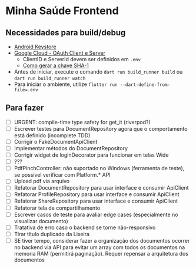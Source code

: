 # Minha Saúde Frontend

## Necessidades para build/debug

-   [Android Keystore](https://docs.flutter.dev/deployment/android#sign-the-app)
-   [Google Cloud - OAuth Client e Server](https://developer.android.com/identity/sign-in/credential-manager-siwg#set-google)
    -   ClientID e ServerId devem ser definidos em `.env`
    -   [Como gerar a chave SHA-1](https://stackoverflow.com/questions/51845559/generate-sha-1-for-flutter-react-native-android-native-app)
-   Antes de iniciar, execute o comando `dart run build_runner build` ou `dart run build_runner watch`
-   Para iniciar o ambiente, utilize `flutter run --dart-define-from-file=.env`

## Para fazer

-   [ ] URGENT: compile-time type safety for get_it (riverpod?)
-   [ ] Escrever testes para DocumentRepository agora que o comportamento está definido (incomplete TDD)
-   [ ] Corrigir o FakeDocumentApiClient
-   [ ] Implementar métodos do DocumentRepository
-   [ ] Corrigir widget de loginDecorator para funcionar em telas Wide
-   [ ] ???
-   [ ] PdfPinchController: não suportado no Windows (ferramenta de teste), se possível verificar com Platform.\* API
-   [ ] Upload pdf via arquivo
-   [ ] Refatorar DocumentRepository para usar interface e consumir ApiClient
-   [ ] Refatorar ProfileRepository para usar interface e consumir ApiClient
-   [ ] Refatorar ShareRepository para usar interface e consumir ApiClient
-   [ ] Refatorar tela de compartilhamento
-   [ ] Escrever casos de teste para avaliar edge cases (especialmente no visualizar documento)
-   [ ] Tratativa de erro caso o backend se torne não-responsivo
-   [ ] Tirar título duplicado da Lixeira
-   [ ] SE tiver tempo, considerar fazer a organização dos documentos ocorrer no backend via API para evitar um array com todos os documentos na memoria RAM (permitirá paginação). Requer repensar a arquitetura dos documentos
